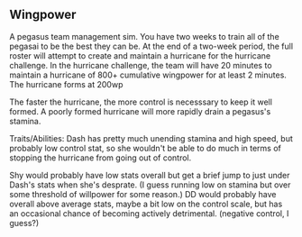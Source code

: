 Wingpower
----------

A pegasus team management sim.
You have two weeks to train all of the pegasai to be the best they can be. At the end of a two-week period, the full roster will attempt to create and maintain a hurricane for the hurricane challenge. 
In the hurricane challenge, the team will have 20 minutes to maintain a hurricane of 800+ cumulative wingpower for at least 2 minutes. The hurricane forms at 200wp

The faster the hurricane, the more control is necesssary to keep it well formed. A poorly formed hurricane will more rapidly drain a pegasus's stamina.

Traits/Abilities:
Dash has pretty much unending stamina and high speed, but probably low control stat, so she wouldn't be able to do much in terms of stopping the hurricane from going out of control. 

Shy would probably have low stats overall but get a brief jump to just under Dash's stats when she's desprate. (I guess running low on stamina but over some threshold of willpower for some reason.) 
DD would probably have overall above average stats, maybe a bit low on the control scale, but has an occasional chance of becoming actively detrimental. (negative control, I guess?)